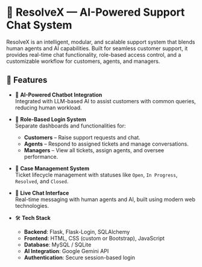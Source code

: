 # 💬 ResolveX — AI-Powered Support Chat System

ResolveX is an intelligent, modular, and scalable support system that blends human agents and AI capabilities. Built for seamless customer support, it provides real-time chat functionality, role-based access control, and a customizable workflow for customers, agents, and managers.

## 🚀 Features

- 🧠 **AI-Powered Chatbot Integration**  
  Integrated with LLM-based AI to assist customers with common queries, reducing human workload.

- 🔐 **Role-Based Login System**  
  Separate dashboards and functionalities for:
  - **Customers** – Raise support requests and chat.
  - **Agents** – Respond to assigned tickets and manage conversations.
  - **Managers** – View all tickets, assign agents, and oversee performance.

- 📁 **Case Management System**  
  Ticket lifecycle management with statuses like `Open`, `In Progress`, `Resolved`, and `Closed`.

- 📨 **Live Chat Interface**  
  Real-time messaging with human agents and AI, built using modern web technologies.

- 🛠️ **Tech Stack**
  - **Backend**: Flask, Flask-Login, SQLAlchemy
  - **Frontend**: HTML, CSS (custom or Bootstrap), JavaScript
  - **Database**: MySQL / SQLite
  - **AI Integration**: Google Gemini API
  - **Authentication**: Secure session-based login
